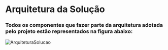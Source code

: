 # Arquitetura da Solução 

### Todos os componentes que fazer parte da arquitetura adotada pelo projeto estão representados na figura abaixo:
![ArquiteturaSolucao](https://user-images.githubusercontent.com/79855405/145764336-9a0657b3-7d2c-4aba-aa91-67c0e50595c4.jpg)

